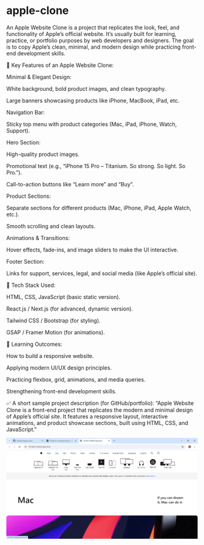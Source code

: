 # apple-clone


 
 An Apple Website Clone is a project that replicates the look, feel, and functionality of Apple’s official website. It’s usually built for learning, practice, or portfolio purposes by web developers and designers. The goal is to copy Apple’s clean, minimal, and modern design while practicing front-end development skills.

🔹 Key Features of an Apple Website Clone:

Minimal & Elegant Design:

White background, bold product images, and clean typography.

Large banners showcasing products like iPhone, MacBook, iPad, etc.

Navigation Bar:

Sticky top menu with product categories (Mac, iPad, iPhone, Watch, Support).

Hero Section:

High-quality product images.

Promotional text (e.g., “iPhone 15 Pro – Titanium. So strong. So light. So Pro.”).

Call-to-action buttons like “Learn more” and “Buy”.

Product Sections:

Separate sections for different products (Mac, iPhone, iPad, Apple Watch, etc.).

Smooth scrolling and clean layouts.

Animations & Transitions:

Hover effects, fade-ins, and image sliders to make the UI interactive.

Footer Section:

Links for support, services, legal, and social media (like Apple’s official site).

🔹 Tech Stack Used:

HTML, CSS, JavaScript (basic static version).

React.js / Next.js (for advanced, dynamic version).

Tailwind CSS / Bootstrap (for styling).

GSAP / Framer Motion (for animations).

🔹 Learning Outcomes:

How to build a responsive website.

Applying modern UI/UX design principles.

Practicing flexbox, grid, animations, and media queries.

Strengthening front-end development skills.

✅ A short sample project description (for GitHub/portfolio):
“Apple Website Clone is a front-end project that replicates the modern and minimal design of Apple’s official site. It features a responsive layout, interactive animations, and product showcase sections, built using HTML, CSS, and JavaScript.”


![apple.png](https://github.com/Shwta23/Apple-clone/blob/main/assets/images/apple.png)



